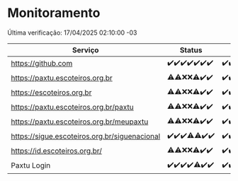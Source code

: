# Monitoramento

Última verificação: 17/04/2025 02:10:00 -03

|Serviço|Status|Últimas 24h|
|---|---|---|
|https://github.com|<span title="2025-04-10: OK=23">✔️</span><span title="2025-04-11: OK=23">✔️</span><span title="2025-04-12: OK=23">✔️</span><span title="2025-04-13: OK=21">✔️</span><span title="2025-04-14: OK=23">✔️</span><span title="2025-04-15: OK=23">✔️</span><span title="2025-04-16: OK=4">✔️</span>|<span title="16/04/2025 02:10:00 -03 : 200">✔️</span><span title="16/04/2025 03:13:00 -03 : 200">✔️</span><span title="16/04/2025 04:09:00 -03 : 200">✔️</span><span title="16/04/2025 05:13:00 -03 : 200">✔️</span><span title="16/04/2025 06:10:00 -03 : 200">✔️</span><span title="16/04/2025 07:10:00 -03 : 200">✔️</span><span title="16/04/2025 08:07:00 -03 : 200">✔️</span><span title="16/04/2025 09:17:00 -03 : 200">✔️</span><span title="16/04/2025 10:21:00 -03 : 200">✔️</span><span title="16/04/2025 11:09:00 -03 : 200">✔️</span><span title="16/04/2025 12:09:00 -03 : 200">✔️</span><span title="16/04/2025 13:11:00 -03 : 200">✔️</span><span title="16/04/2025 14:08:00 -03 : 200">✔️</span><span title="16/04/2025 15:12:00 -03 : 200">✔️</span><span title="16/04/2025 16:07:00 -03 : 200">✔️</span><span title="16/04/2025 17:10:00 -03 : 200">✔️</span><span title="16/04/2025 18:08:00 -03 : 200">✔️</span><span title="16/04/2025 19:08:00 -03 : 200">✔️</span><span title="16/04/2025 20:08:00 -03 : 200">✔️</span><span title="16/04/2025 21:44:00 -03 : 200">✔️</span><span title="16/04/2025 23:21:00 -03 : 200">✔️</span><span title="17/04/2025 00:28:00 -03 : 200">✔️</span><span title="17/04/2025 01:11:00 -03 : 200">✔️</span><span title="17/04/2025 02:10:00 -03 : 200">✔️</span>|
|https://paxtu.escoteiros.org.br|<span title="2025-04-10: OK=19, Falhas=4">⚠️</span><span title="2025-04-11: OK=17, Falhas=6">⚠️</span><span title="2025-04-12: Falhas=23">❌</span><span title="2025-04-13: Falhas=21">❌</span><span title="2025-04-14: OK=4, Falhas=19">⚠️</span><span title="2025-04-15: OK=23">✔️</span><span title="2025-04-16: OK=4">✔️</span>|<span title="16/04/2025 02:10:00 -03 : 200">✔️</span><span title="16/04/2025 03:13:00 -03 : 200">✔️</span><span title="16/04/2025 04:09:00 -03 : 200">✔️</span><span title="16/04/2025 05:13:00 -03 : 200">✔️</span><span title="16/04/2025 06:10:00 -03 : 200">✔️</span><span title="16/04/2025 07:10:00 -03 : 200">✔️</span><span title="16/04/2025 08:07:00 -03 : 200">✔️</span><span title="16/04/2025 09:17:00 -03 : 200">✔️</span><span title="16/04/2025 10:21:00 -03 : 200">✔️</span><span title="16/04/2025 11:09:00 -03 : 200">✔️</span><span title="16/04/2025 12:09:00 -03 : 200">✔️</span><span title="16/04/2025 13:11:00 -03 : 200">✔️</span><span title="16/04/2025 14:08:00 -03 : 200">✔️</span><span title="16/04/2025 15:12:00 -03 : 200">✔️</span><span title="16/04/2025 16:07:00 -03 : 200">✔️</span><span title="16/04/2025 17:10:00 -03 : 200">✔️</span><span title="16/04/2025 18:08:00 -03 : 200">✔️</span><span title="16/04/2025 19:08:00 -03 : 200">✔️</span><span title="16/04/2025 20:08:00 -03 : 200">✔️</span><span title="16/04/2025 21:44:00 -03 : 200">✔️</span><span title="16/04/2025 23:21:00 -03 : 200">✔️</span><span title="17/04/2025 00:28:00 -03 : 200">✔️</span><span title="17/04/2025 01:11:00 -03 : 200">✔️</span><span title="17/04/2025 02:10:00 -03 : 200">✔️</span>|
|https://escoteiros.org.br|<span title="2025-04-10: OK=15, Falhas=8">⚠️</span><span title="2025-04-11: OK=17, Falhas=6">⚠️</span><span title="2025-04-12: Falhas=23">❌</span><span title="2025-04-13: Falhas=21">❌</span><span title="2025-04-14: OK=3, Falhas=20">⚠️</span><span title="2025-04-15: OK=23">✔️</span><span title="2025-04-16: OK=4">✔️</span>|<span title="16/04/2025 02:10:00 -03 : 200">✔️</span><span title="16/04/2025 03:13:00 -03 : 200">✔️</span><span title="16/04/2025 04:09:00 -03 : 200">✔️</span><span title="16/04/2025 05:13:00 -03 : 200">✔️</span><span title="16/04/2025 06:10:00 -03 : 200">✔️</span><span title="16/04/2025 07:10:00 -03 : 200">✔️</span><span title="16/04/2025 08:07:00 -03 : 0">❌</span><span title="16/04/2025 09:17:00 -03 : 200">✔️</span><span title="16/04/2025 10:21:00 -03 : 200">✔️</span><span title="16/04/2025 11:09:00 -03 : 200">✔️</span><span title="16/04/2025 12:09:00 -03 : 200">✔️</span><span title="16/04/2025 13:11:00 -03 : 200">✔️</span><span title="16/04/2025 14:08:00 -03 : 200">✔️</span><span title="16/04/2025 15:12:00 -03 : 200">✔️</span><span title="16/04/2025 16:07:00 -03 : 200">✔️</span><span title="16/04/2025 17:10:00 -03 : 200">✔️</span><span title="16/04/2025 18:08:00 -03 : 200">✔️</span><span title="16/04/2025 19:08:00 -03 : 200">✔️</span><span title="16/04/2025 20:08:00 -03 : 200">✔️</span><span title="16/04/2025 21:44:00 -03 : 200">✔️</span><span title="16/04/2025 23:21:00 -03 : 200">✔️</span><span title="17/04/2025 00:28:00 -03 : 200">✔️</span><span title="17/04/2025 01:11:00 -03 : 200">✔️</span><span title="17/04/2025 02:10:00 -03 : 200">✔️</span>|
|https://paxtu.escoteiros.org.br/paxtu|<span title="2025-04-10: OK=18, Falhas=5">⚠️</span><span title="2025-04-11: OK=18, Falhas=5">⚠️</span><span title="2025-04-12: Falhas=23">❌</span><span title="2025-04-13: Falhas=21">❌</span><span title="2025-04-14: OK=7, Falhas=16">⚠️</span><span title="2025-04-15: OK=23">✔️</span><span title="2025-04-16: OK=4">✔️</span>|<span title="16/04/2025 02:10:00 -03 : 200">✔️</span><span title="16/04/2025 03:13:00 -03 : 200">✔️</span><span title="16/04/2025 04:09:00 -03 : 200">✔️</span><span title="16/04/2025 05:13:00 -03 : 200">✔️</span><span title="16/04/2025 06:10:00 -03 : 200">✔️</span><span title="16/04/2025 07:10:00 -03 : 200">✔️</span><span title="16/04/2025 08:07:00 -03 : 200">✔️</span><span title="16/04/2025 09:17:00 -03 : 200">✔️</span><span title="16/04/2025 10:21:00 -03 : 200">✔️</span><span title="16/04/2025 11:09:00 -03 : 200">✔️</span><span title="16/04/2025 12:09:00 -03 : 200">✔️</span><span title="16/04/2025 13:11:00 -03 : 200">✔️</span><span title="16/04/2025 14:08:00 -03 : 200">✔️</span><span title="16/04/2025 15:12:00 -03 : 200">✔️</span><span title="16/04/2025 16:07:00 -03 : 200">✔️</span><span title="16/04/2025 17:10:00 -03 : 200">✔️</span><span title="16/04/2025 18:08:00 -03 : 200">✔️</span><span title="16/04/2025 19:08:00 -03 : 200">✔️</span><span title="16/04/2025 20:08:00 -03 : 200">✔️</span><span title="16/04/2025 21:44:00 -03 : 200">✔️</span><span title="16/04/2025 23:21:00 -03 : 200">✔️</span><span title="17/04/2025 00:28:00 -03 : 200">✔️</span><span title="17/04/2025 01:11:00 -03 : 200">✔️</span><span title="17/04/2025 02:10:00 -03 : 200">✔️</span>|
|https://paxtu.escoteiros.org.br/meupaxtu|<span title="2025-04-10: OK=15, Falhas=8">⚠️</span><span title="2025-04-11: OK=17, Falhas=6">⚠️</span><span title="2025-04-12: Falhas=23">❌</span><span title="2025-04-13: Falhas=21">❌</span><span title="2025-04-14: OK=5, Falhas=18">⚠️</span><span title="2025-04-15: OK=23">✔️</span><span title="2025-04-16: OK=4">✔️</span>|<span title="16/04/2025 02:10:00 -03 : 200">✔️</span><span title="16/04/2025 03:13:00 -03 : 200">✔️</span><span title="16/04/2025 04:09:00 -03 : 200">✔️</span><span title="16/04/2025 05:13:00 -03 : 200">✔️</span><span title="16/04/2025 06:10:00 -03 : 200">✔️</span><span title="16/04/2025 07:10:00 -03 : 200">✔️</span><span title="16/04/2025 08:07:00 -03 : 200">✔️</span><span title="16/04/2025 09:17:00 -03 : 200">✔️</span><span title="16/04/2025 10:21:00 -03 : 200">✔️</span><span title="16/04/2025 11:09:00 -03 : 200">✔️</span><span title="16/04/2025 12:10:00 -03 : 200">✔️</span><span title="16/04/2025 13:11:00 -03 : 200">✔️</span><span title="16/04/2025 14:08:00 -03 : 200">✔️</span><span title="16/04/2025 15:12:00 -03 : 200">✔️</span><span title="16/04/2025 16:07:00 -03 : 200">✔️</span><span title="16/04/2025 17:10:00 -03 : 200">✔️</span><span title="16/04/2025 18:08:00 -03 : 200">✔️</span><span title="16/04/2025 19:08:00 -03 : 200">✔️</span><span title="16/04/2025 20:08:00 -03 : 200">✔️</span><span title="16/04/2025 21:44:00 -03 : 200">✔️</span><span title="16/04/2025 23:21:00 -03 : 200">✔️</span><span title="17/04/2025 00:28:00 -03 : 200">✔️</span><span title="17/04/2025 01:11:00 -03 : 200">✔️</span><span title="17/04/2025 02:10:00 -03 : 200">✔️</span>|
|https://sigue.escoteiros.org.br/siguenacional|<span title="2025-04-10: OK=23">✔️</span><span title="2025-04-11: OK=23">✔️</span><span title="2025-04-12: OK=23">✔️</span><span title="2025-04-13: OK=20, Falhas=1">⚠️</span><span title="2025-04-14: OK=22, Falhas=1">⚠️</span><span title="2025-04-15: OK=23">✔️</span><span title="2025-04-16: OK=4">✔️</span>|<span title="16/04/2025 02:10:00 -03 : 200">✔️</span><span title="16/04/2025 03:13:00 -03 : 200">✔️</span><span title="16/04/2025 04:09:00 -03 : 200">✔️</span><span title="16/04/2025 05:13:00 -03 : 200">✔️</span><span title="16/04/2025 06:10:00 -03 : 200">✔️</span><span title="16/04/2025 07:10:00 -03 : 200">✔️</span><span title="16/04/2025 08:07:00 -03 : 200">✔️</span><span title="16/04/2025 09:17:00 -03 : 200">✔️</span><span title="16/04/2025 10:21:00 -03 : 200">✔️</span><span title="16/04/2025 11:09:00 -03 : 200">✔️</span><span title="16/04/2025 12:10:00 -03 : 200">✔️</span><span title="16/04/2025 13:11:00 -03 : 200">✔️</span><span title="16/04/2025 14:08:00 -03 : 200">✔️</span><span title="16/04/2025 15:12:00 -03 : 200">✔️</span><span title="16/04/2025 16:07:00 -03 : 200">✔️</span><span title="16/04/2025 17:10:00 -03 : 200">✔️</span><span title="16/04/2025 18:08:00 -03 : 200">✔️</span><span title="16/04/2025 19:08:00 -03 : 200">✔️</span><span title="16/04/2025 20:08:00 -03 : 200">✔️</span><span title="16/04/2025 21:44:00 -03 : 200">✔️</span><span title="16/04/2025 23:21:00 -03 : 200">✔️</span><span title="17/04/2025 00:28:00 -03 : 200">✔️</span><span title="17/04/2025 01:11:00 -03 : 200">✔️</span><span title="17/04/2025 02:10:00 -03 : 200">✔️</span>|
|https://id.escoteiros.org.br/|<span title="2025-04-10: OK=18, Falhas=5">⚠️</span><span title="2025-04-11: OK=18, Falhas=5">⚠️</span><span title="2025-04-12: Falhas=23">❌</span><span title="2025-04-13: Falhas=21">❌</span><span title="2025-04-14: OK=3, Falhas=20">⚠️</span><span title="2025-04-15: OK=23">✔️</span><span title="2025-04-16: OK=4">✔️</span>|<span title="16/04/2025 02:10:00 -03 : 200">✔️</span><span title="16/04/2025 03:13:00 -03 : 200">✔️</span><span title="16/04/2025 04:09:00 -03 : 200">✔️</span><span title="16/04/2025 05:13:00 -03 : 200">✔️</span><span title="16/04/2025 06:10:00 -03 : 200">✔️</span><span title="16/04/2025 07:10:00 -03 : 200">✔️</span><span title="16/04/2025 08:07:00 -03 : 200">✔️</span><span title="16/04/2025 09:17:00 -03 : 200">✔️</span><span title="16/04/2025 10:21:00 -03 : 200">✔️</span><span title="16/04/2025 11:09:00 -03 : 200">✔️</span><span title="16/04/2025 12:10:00 -03 : 200">✔️</span><span title="16/04/2025 13:11:00 -03 : 200">✔️</span><span title="16/04/2025 14:08:00 -03 : 200">✔️</span><span title="16/04/2025 15:12:00 -03 : 200">✔️</span><span title="16/04/2025 16:07:00 -03 : 200">✔️</span><span title="16/04/2025 17:10:00 -03 : 200">✔️</span><span title="16/04/2025 18:08:00 -03 : 200">✔️</span><span title="16/04/2025 19:08:00 -03 : 200">✔️</span><span title="16/04/2025 20:08:00 -03 : 200">✔️</span><span title="16/04/2025 21:44:00 -03 : 200">✔️</span><span title="16/04/2025 23:21:00 -03 : 200">✔️</span><span title="17/04/2025 00:28:00 -03 : 200">✔️</span><span title="17/04/2025 01:11:00 -03 : 200">✔️</span><span title="17/04/2025 02:10:00 -03 : 200">✔️</span>|
|Paxtu Login|<span title="2025-04-10: OK=23">✔️</span><span title="2025-04-11: OK=23">✔️</span><span title="2025-04-12: OK=23">✔️</span><span title="2025-04-13: OK=21">✔️</span><span title="2025-04-14: OK=22, Falhas=1">⚠️</span><span title="2025-04-15: OK=23">✔️</span><span title="2025-04-16: OK=4">✔️</span>|<span title="16/04/2025 02:10:00 -03 : 200">✔️</span><span title="16/04/2025 03:13:00 -03 : 200">✔️</span><span title="16/04/2025 04:09:00 -03 : 200">✔️</span><span title="16/04/2025 05:13:00 -03 : 200">✔️</span><span title="16/04/2025 06:10:00 -03 : 200">✔️</span><span title="16/04/2025 07:10:00 -03 : 200">✔️</span><span title="16/04/2025 08:07:00 -03 : 200">✔️</span><span title="16/04/2025 09:17:00 -03 : 200">✔️</span><span title="16/04/2025 10:21:00 -03 : 200">✔️</span><span title="16/04/2025 11:09:00 -03 : 200">✔️</span><span title="16/04/2025 12:10:00 -03 : 200">✔️</span><span title="16/04/2025 13:11:00 -03 : 200">✔️</span><span title="16/04/2025 14:08:00 -03 : 200">✔️</span><span title="16/04/2025 15:12:00 -03 : 200">✔️</span><span title="16/04/2025 16:07:00 -03 : 200">✔️</span><span title="16/04/2025 17:10:00 -03 : 200">✔️</span><span title="16/04/2025 18:08:00 -03 : 200">✔️</span><span title="16/04/2025 19:08:00 -03 : 200">✔️</span><span title="16/04/2025 20:08:00 -03 : 200">✔️</span><span title="16/04/2025 21:44:00 -03 : 200">✔️</span><span title="16/04/2025 23:21:00 -03 : 200">✔️</span><span title="17/04/2025 00:28:00 -03 : 200">✔️</span><span title="17/04/2025 01:11:00 -03 : 200">✔️</span><span title="17/04/2025 02:10:00 -03 : 200">✔️</span>|
